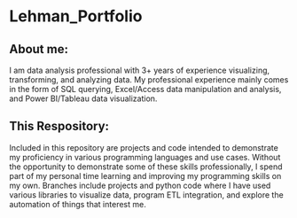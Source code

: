 # Lehman_Portfolio
  
  ## About me:
  
I am data analysis professional with 3+ years of experience visualizing, transforming, and analyzing data. My professional experience mainly comes in the form of SQL querying, Excel/Access data manipulation and analysis, and Power BI/Tableau data visualization. 

  ## This Respository:
  
Included in this repository are projects and code intended to demonstrate my proficiency in various programming languages and use cases. Without the opportunity to demonstrate some of these skills professionally, I spend part of my personal time learning and improving my programming skills on my own. Branches include projects and python code where I have used various libraries to visualize data, program ETL integration, and explore the automation of things that interest me.
